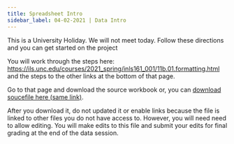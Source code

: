 ```yaml
---
title: Spreadsheet Intro
sidebar_label: 04-02-2021 | Data Intro
---
```


This is a University Holiday. We will not meet today. Follow these directions and you can get started on the project

You will work through the steps here: <https://ils.unc.edu/courses/2021_spring/inls161_001/11b.01.formatting.html> and the steps to the other links at the bottom of that page.

Go to that page and download the source workbook or, you can [download soucefile here (same link)](https://sakai.unc.edu/access/content/group/c133eae3-71e7-47b0-be54-567e2a25f167/materials/04/task04.datasets.xlsx).

After you download it, do not updated it or enable links because the file is linked to other files you do not have access to. However, you will need need to allow editing. You will make edits to this file and submit your edits for final grading at the end of the data session.
